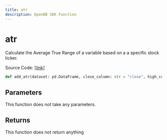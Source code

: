 ```yaml
---
title: atr
description: OpenBB SDK Function
---
```


# atr

Calculate the Average True Range of a variable based on a a specific stock ticker.

Source Code: [[link](https://github.com/OpenBB-finance/OpenBBTerminal/tree/main/openbb_terminal/forecast/forecast_model.py#L337)]

```python
def add_atr(dataset: pd.DataFrame, close_column: str = "close", high_column: str = "high", low_column: str = "low") -> pd.DataFrame
```
## Parameters

This function does not take any parameters.

## Returns

This function does not return anything

